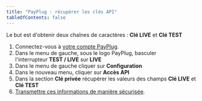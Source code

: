 ```yaml
---
title: "PayPlug : récupérer les clés API"
tableOfContents: false
---
```


Le but est d'obtenir deux chaînes de caractères : **Clé LIVE** et **Clé TEST**

1.  Connectez-vous à [votre compte PayPlug](https://www.payplug.com/portal/login).
2.  Dans le menu de gauche, sous le logo PayPlug, basculer l'interrupteur **TEST / LIVE** sur **LIVE**
3.  Dans le menu de gauche cliquer sur **Configuration**
4.  Dans le nouveau menu, cliquer sur **Accès API**
5.  Dans la section **Clé privée** récupérer les valeurs des champs **Clé LIVE** et **Clé TEST**
6. [Transmettre ces informations de manière sécurisée](/tutoriels/transmettre-des-informations-confidentielles-de-maniere-securisee/).
